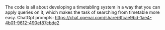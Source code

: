 The code is all about developing a timetabling system in a way that you can apply queries on it, which makes the task of searching from timetable more easy.
ChatGpt prompts: https://chat.openai.com/share/6fcae9bd-1ae4-4b01-9612-490ef87cbde2
